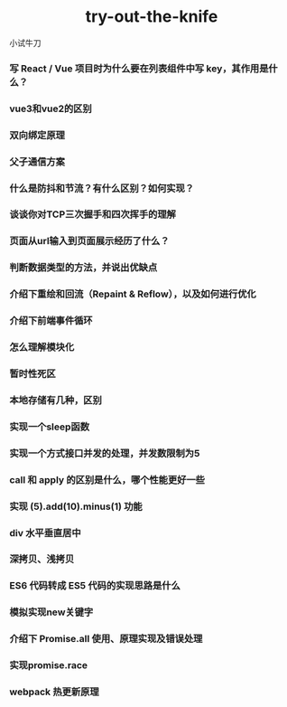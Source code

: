 <div align="center">
  <h1>try-out-the-knife </h1>
</div>
 
小试牛刀


### 写 React / Vue 项目时为什么要在列表组件中写 key，其作用是什么？

### vue3和vue2的区别

### 双向绑定原理

### 父子通信方案

### 什么是防抖和节流？有什么区别？如何实现？

### 谈谈你对TCP三次握手和四次挥手的理解

### 页面从url输入到页面展示经历了什么？

### 判断数据类型的方法，并说出优缺点

### 介绍下重绘和回流（Repaint & Reflow），以及如何进行优化

### 介绍下前端事件循环

### 怎么理解模块化

### 暂时性死区 

### 本地存储有几种，区别

### 实现一个sleep函数 

### 实现一个方式接口并发的处理，并发数限制为5

### call 和 apply 的区别是什么，哪个性能更好一些

### 实现 (5).add(10).minus(1) 功能

### div 水平垂直居中

### 深拷贝、浅拷贝

### ES6 代码转成 ES5 代码的实现思路是什么

### 模拟实现new关键字

### 介绍下 Promise.all 使用、原理实现及错误处理

### 实现promise.race

### webpack 热更新原理

